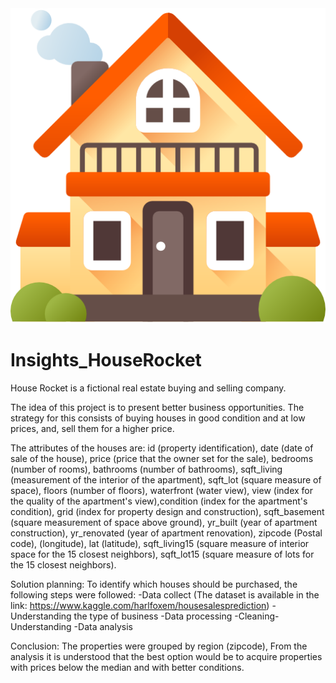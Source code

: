<img src="/mansion.png">

# Insights_HouseRocket
House Rocket is a fictional real estate buying and selling company.

The idea of ​​this project is to present better business opportunities. 
The strategy for this consists of buying houses in good condition and at low prices, 
and, sell them for a higher price.

The attributes of the houses are: 
id (property identification), date (date of sale of the house), price (price that the owner set for the sale),
bedrooms (number of rooms), bathrooms (number of bathrooms), sqft_living (measurement of the interior of the apartment),
sqft_lot (square measure of space), floors (number of floors), waterfront (water view),
view (index for the quality of the apartment's view),condition (index for the apartment's condition),
grid (index for property design and construction), sqft_basement (square measurement of space above ground),
yr_built (year of apartment construction), yr_renovated (year of apartment renovation), zipcode (Postal code), (longitude), lat (latitude), 
sqft_living15 (square measure of interior space for the 15 closest neighbors), sqft_lot15 (square measure of lots for the 15 closest neighbors).
 
Solution planning:
To identify which houses should be purchased, the following steps were followed:
-Data collect (The dataset is available in the link: https://www.kaggle.com/harlfoxem/housesalesprediction)
-Understanding the type of business
-Data processing
​-Cleaning
​-Understanding
-Data analysis

Conclusion:
The properties were grouped by region (zipcode),
From the analysis it is understood that the best option would be to acquire properties with prices below the median and with better conditions.


